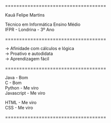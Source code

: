 ====================================

Kauã Felipe Martins

Técnico em Informática Ensino Médio                 
IFPR - Londrina - 3º Ano

====================================

-> Afinidade com cálculos e lógica          
-> Proativo e autodidata          
-> Aprendizagem fácil          

====================================

Java        - Bom                   
C           - Bom                   
Python      - Me viro                   
Javascript  - Me viro                   

HTML        - Me viro                   
CSS         - Me viro                   

====================================
